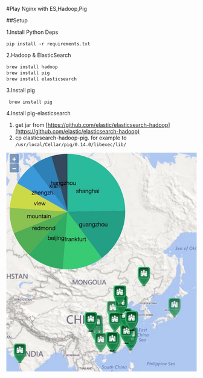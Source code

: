 #Play Nginx with ES,Hadoop,Pig

##Setup 

1.Install Python Deps

    pip install -r requirements.txt
   
2.Hadoop & ElasticSearch
   
    brew install hadoop
    brew install pig 
    brew install elasticsearch
    
3.Install pig

     brew install pig
     
4.Install pig-elasticsearch
      
1. get jar from [https://github.com/elastic/elasticsearch-hadoop](https://github.com/elastic/elasticsearch-hadoop)
2. cp elasticsearch-hadoop-pig. for example to `` /usr/local/Cellar/pig/0.14.0/libexec/lib/``      

![Nginx Map with ES Hadoop](screenshot_nginx_map.jpg)


